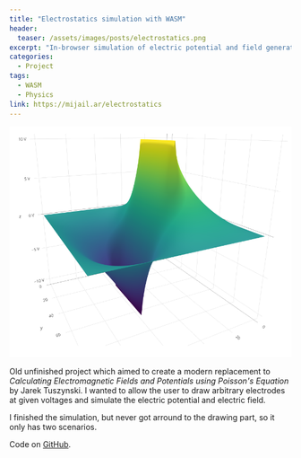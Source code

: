```yaml
---
title: "Electrostatics simulation with WASM"
header:
  teaser: /assets/images/posts/electrostatics.png
excerpt: "In-browser simulation of electric potential and field generated by 2D electrodes using Emscripten."
categories:
  - Project
tags:
  - WASM
  - Physics
link: https://mijail.ar/electrostatics
---
```


![Screenshot](/assets/images/posts/electrostatics.png)

Old unfinished project which aimed to create a modern replacement to *Calculating Electromagnetic Fields and 
Potentials using Poisson's Equation* by Jarek Tuszynski. I wanted to allow the user to draw arbitrary electrodes at given voltages and simulate the electric potential and electric field. 

I finished the simulation, but never got arround to the drawing part, so it only has two scenarios.

Code on [GitHub](https://github.com/tmijail/electrostatics).